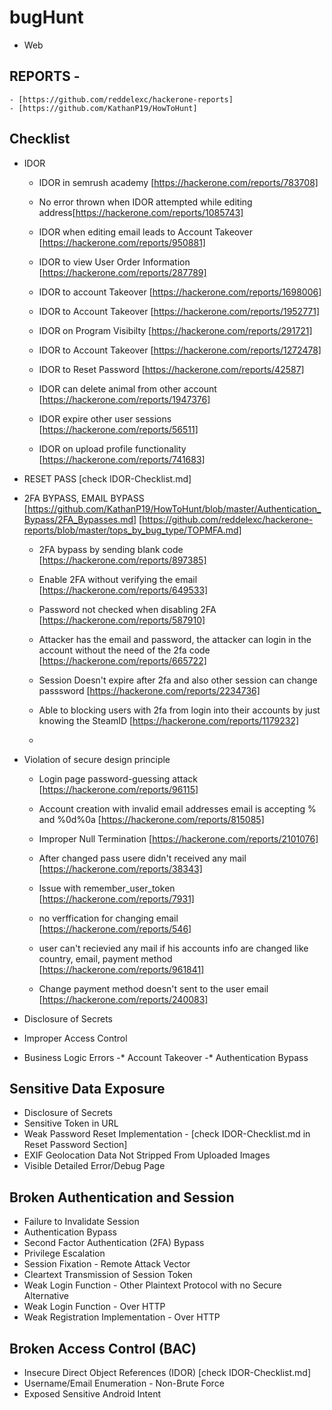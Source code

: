 # bugHunt
- Web

## REPORTS - 
	- [https://github.com/reddelexc/hackerone-reports] 
	- [https://github.com/KathanP19/HowToHunt]

## Checklist
- IDOR
	- IDOR in semrush academy [https://hackerone.com/reports/783708]
	
	- No error thrown when IDOR attempted while editing address[https://hackerone.com/reports/1085743]
	
	- IDOR when editing email leads to Account Takeover  [https://hackerone.com/reports/950881]
	
	- IDOR to view User Order Information [https://hackerone.com/reports/287789]
	
	- IDOR to account Takeover [https://hackerone.com/reports/1698006]
	
	- IDOR to Account Takeover [https://hackerone.com/reports/1952771]
	
	- IDOR on Program Visibilty [https://hackerone.com/reports/291721]
	
	- IDOR to Account Takeover [https://hackerone.com/reports/1272478]
	
	- IDOR to Reset Password [https://hackerone.com/reports/42587]
	
	- IDOR can delete animal from other account [https://hackerone.com/reports/1947376]
	
	- IDOR expire other user sessions [https://hackerone.com/reports/56511]
	
	- IDOR on upload profile functionality [https://hackerone.com/reports/741683]
	
- RESET PASS [check IDOR-Checklist.md]

- 2FA BYPASS, EMAIL BYPASS [https://github.com/KathanP19/HowToHunt/blob/master/Authentication_Bypass/2FA_Bypasses.md] [https://github.com/reddelexc/hackerone-reports/blob/master/tops_by_bug_type/TOPMFA.md]
	- 2FA bypass by sending blank code [https://hackerone.com/reports/897385]
	
	- Enable 2FA without verifying the email [https://hackerone.com/reports/649533]
	
	- Password not checked when disabling 2FA [https://hackerone.com/reports/587910] 
	
	- Attacker has the email and password, the attacker can login in the account without the need of the 2fa code [https://hackerone.com/reports/665722]
	
	- Session Doesn't expire after 2fa and also other session can change passsword [https://hackerone.com/reports/2234736]
	
	- Able to blocking users with 2fa from login into their accounts by just knowing the SteamID [https://hackerone.com/reports/1179232]
	
	- 

- Violation of secure design principle
	- Login page password-guessing attack [https://hackerone.com/reports/96115]
	
	- Account creation with invalid email addresses email is accepting % and %0d%0a [https://hackerone.com/reports/815085]
	
	- Improper Null Termination [https://hackerone.com/reports/2101076]
	
	- After changed pass usere didn't received any mail [https://hackerone.com/reports/38343]
	
	- Issue with remember_user_token [https://hackerone.com/reports/7931]
	
	- no verffication for changing email [https://hackerone.com/reports/546]
	
	- user can't recievied any mail if his accounts info are changed like country, email, payment method [https://hackerone.com/reports/961841]
	
	- Change payment method doesn't sent to the user email [https://hackerone.com/reports/240083]
	
- Disclosure of Secrets
- Improper Access Control
- Business Logic Errors
-* Account Takeover
-* Authentication Bypass
			
## Sensitive Data Exposure
- Disclosure of Secrets 
- Sensitive Token in URL
- Weak Password Reset Implementation -	[check IDOR-Checklist.md in Reset Password Section]
- EXIF Geolocation Data Not Stripped From Uploaded Images
- Visible Detailed Error/Debug Page

## Broken Authentication and Session 
- Failure to Invalidate Session
- Authentication Bypass
- Second Factor Authentication (2FA) Bypass
- Privilege Escalation
- Session Fixation - Remote Attack Vector
- Cleartext Transmission of Session Token
- Weak Login Function - Other Plaintext Protocol with no Secure Alternative
- Weak Login Function - 	Over HTTP
- Weak Registration Implementation - 	Over HTTP	

## Broken Access Control (BAC)
- Insecure Direct Object References (IDOR) [check IDOR-Checklist.md]
- Username/Email Enumeration - Non-Brute Force
- Exposed Sensitive Android Intent